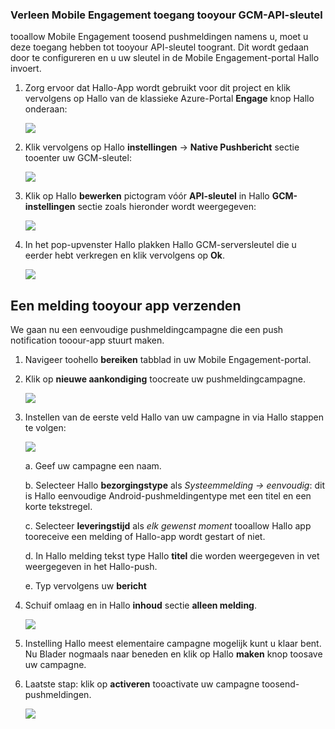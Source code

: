 ### <a name="grant-mobile-engagement-access-tooyour-gcm-api-key"></a>Verleen Mobile Engagement toegang tooyour GCM-API-sleutel
tooallow Mobile Engagement toosend pushmeldingen namens u, moet u deze toegang hebben tot tooyour API-sleutel toogrant. Dit wordt gedaan door te configureren en u uw sleutel in de Mobile Engagement-portal Hallo invoert.

1. Zorg ervoor dat Hallo-App wordt gebruikt voor dit project en klik vervolgens op Hallo van de klassieke Azure-Portal **Engage** knop Hallo onderaan:
   
    ![](./media/mobile-engagement-android-send-push/engage-button.png)
2. Klik vervolgens op Hallo **instellingen** -> **Native Pushbericht** sectie tooenter uw GCM-sleutel:
   
    ![](./media/mobile-engagement-android-send-push/engagement-portal.png)
3. Klik op Hallo **bewerken** pictogram vóór **API-sleutel** in Hallo **GCM-instellingen** sectie zoals hieronder wordt weergegeven:
   
    ![](./media/mobile-engagement-android-send-push/native-push-settings.png)
4. In het pop-upvenster Hallo plakken Hallo GCM-serversleutel die u eerder hebt verkregen en klik vervolgens op **Ok**.
   
    ![](./media/mobile-engagement-android-send-push/api-key.png)

## <a id="send"></a>Een melding tooyour app verzenden
We gaan nu een eenvoudige pushmeldingcampagne die een push notification tooour-app stuurt maken.

1. Navigeer toohello **bereiken** tabblad in uw Mobile Engagement-portal.
2. Klik op **nieuwe aankondiging** toocreate uw pushmeldingcampagne.
   
    ![](./media/mobile-engagement-android-send-push/new-announcement.png)
3. Instellen van de eerste veld Hallo van uw campagne in via Hallo stappen te volgen:
   
    ![](./media/mobile-engagement-android-send-push/campaign-first-params.png)
   
    a. Geef uw campagne een naam.
   
    b. Selecteer Hallo **bezorgingstype** als *Systeemmelding -> eenvoudig*: dit is Hallo eenvoudige Android-pushmeldingentype met een titel en een korte tekstregel.
   
    c. Selecteer **leveringstijd** als *elk gewenst moment* tooallow Hallo app tooreceive een melding of Hallo-app wordt gestart of niet.
   
    d. In Hallo melding tekst type Hallo **titel** die worden weergegeven in vet weergegeven in het Hallo-push.
   
    e. Typ vervolgens uw **bericht**
4. Schuif omlaag en in Hallo **inhoud** sectie **alleen melding**.
   
    ![](./media/mobile-engagement-android-send-push/campaign-content.png)
5. Instelling Hallo meest elementaire campagne mogelijk kunt u klaar bent. Nu Blader nogmaals naar beneden en klik op Hallo **maken** knop toosave uw campagne.
6. Laatste stap: klik op **activeren** tooactivate uw campagne toosend-pushmeldingen.
   
    ![](./media/mobile-engagement-android-send-push/campaign-activate.png)

